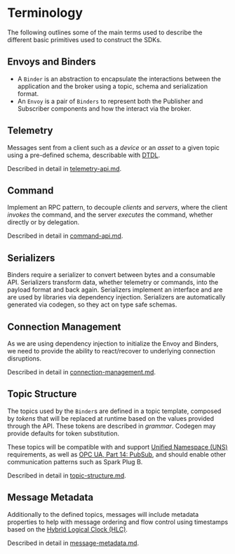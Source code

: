 # Terminology

The following outlines some of the main terms used to describe the different basic primitives used to construct the SDKs.

## Envoys and Binders

* A `Binder` is an abstraction to encapsulate the interactions between the application and the broker using a topic, schema and serialization format.
* An `Envoy` is a pair of `Binders` to represent both the Publisher and Subscriber components and how the interact via the broker.

## Telemetry

Messages sent from a client such as a _device_ or an _asset_ to a given topic using a pre-defined schema, describable with [DTDL](https://github.com/Azure/opendigitaltwins-dtdl).

Described in detail in [telemetry-api.md](reference/telemetry-api.md).

## Command

Implement an RPC pattern, to decouple _clients_ and _servers_, where the client _invokes_ the command, and the server _executes_ the command, whether directly or by delegation.

Described in detail in [command-api.md](reference/command-api.md).

## Serializers

Binders require a serializer to convert between bytes and a consumable API. Serializers transform data, whether telemetry or commands, into the payload format and back again. Serializers implement an interface and are are used by libraries via dependency injection. Serializers are automatically generated via codegen, so they act on type safe schemas.

## Connection Management

As we are using dependency injection to initialize the Envoy and Binders, we need to provide the ability to react/recover to underlying connection disruptions.

Described in detail in [connection-management.md](reference/connection-management.md).

## Topic Structure

The topics used by the `Binder`s are defined in a topic template, composed by _tokens_ that will be replaced at runtime based on the values provided through the API. These tokens are described in _grammar_. Codegen may provide defaults for token substitution.

These topics will be compatible with and support [Unified Namespace (UNS)](https://www.linkedin.com/pulse/unified-namespace-driving-operational-excellence-from-phillips-mvp3c) requirements, as well as [OPC UA, Part 14: PubSub](https://reference.opcfoundation.org/Core/Part14/v105/docs/), and should enable other communication patterns such as Spark Plug B.

Described in detail in [topic-structure.md](reference/topic-structure.md).

## Message Metadata

Additionally to the defined topics, messages will include metadata properties to help with message ordering and flow control using timestamps based on the [Hybrid Logical Clock (HLC)](https://en.wikipedia.org/wiki/Logical_clock).

Described in detail in [message-metadata.md](reference/message-metadata.md).
